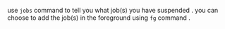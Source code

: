 use `jobs` command to tell you what job(s) you have suspended .
you can choose to add the job(s) in the foreground using `fg` command .
